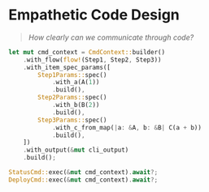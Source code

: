 # Empathetic Code Design

> *How clearly can we communicate through code?*

```rust ,ignore
let mut cmd_context = CmdContext::builder()
    .with_flow(flow!(Step1, Step2, Step3))
    .with_item_spec_params([
        Step1Params::spec()
            .with_a(A(1))
            .build(),
        Step2Params::spec()
            .with_b(B(2))
            .build(),
        Step3Params::spec()
            .with_c_from_map(|a: &A, b: &B| C(a + b))
            .build(),
    ])
    .with_output(&mut cli_output)
    .build();

StatusCmd::exec(&mut cmd_context).await?;
DeployCmd::exec(&mut cmd_context).await?;
```
